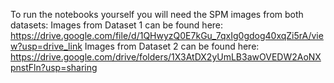 To run the notebooks yourself you will need the SPM images from both datasets:
Images from Dataset 1 can be found here: https://drive.google.com/file/d/1QHwyzQ0E7kGu_7qxIg0gdog40xqZi5rA/view?usp=drive_link
Images from Dataset 2 can be found here: https://drive.google.com/drive/folders/1X3AtDX2yUmLB3awOVEDW2AoNXpnstFln?usp=sharing
